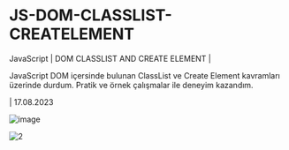 # JS-DOM-CLASSLIST-CREATELEMENT

JavaScript | DOM CLASSLIST AND CREATE ELEMENT |


JavaScript DOM içersinde bulunan ClassList ve Create Element kavramları üzerinde durdum. Pratik ve örnek çalışmalar ile deneyim kazandım.

| 17.08.2023

![image](https://github.com/HamzaDogann/JS-DOM-CLASSLIST-CREATELEMENT/assets/93007915/778d0a28-a246-4239-9e06-bc14e51721f1)


![2](https://github.com/HamzaDogann/JS-DOM-CLASSLIST-CREATELEMENT/assets/93007915/9438cb84-7ab0-454e-88fd-647e0992a706)
